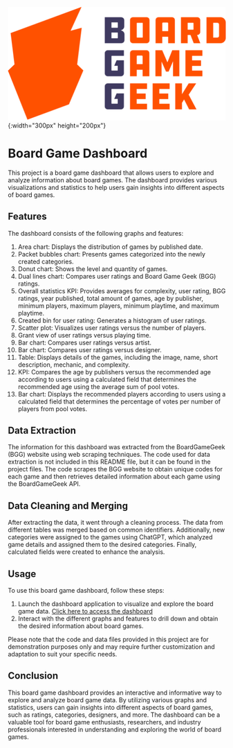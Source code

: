 ![Board Game Dashboard](./BoardGameGeek_Logo.svg.png){:width="300px" height="200px"}
# Board Game Dashboard

This project is a board game dashboard that allows users to explore and analyze information about board games. The dashboard provides various visualizations and statistics to help users gain insights into different aspects of board games.

## Features

The dashboard consists of the following graphs and features:

1. Area chart: Displays the distribution of games by published date.
2. Packet bubbles chart: Presents games categorized into the newly created categories.
3. Donut chart: Shows the level and quantity of games.
4. Dual lines chart: Compares user ratings and Board Game Geek (BGG) ratings.
5. Overall statistics KPI: Provides averages for complexity, user rating, BGG ratings, year published, total amount of games, age by publisher, minimum players, maximum players, minimum playtime, and maximum playtime.
6. Created bin for user rating: Generates a histogram of user ratings.
7. Scatter plot: Visualizes user ratings versus the number of players.
8. Grant view of user ratings versus playing time.
9. Bar chart: Compares user ratings versus artist.
10. Bar chart: Compares user ratings versus designer.
11. Table: Displays details of the games, including the image, name, short description, mechanic, and complexity.
12. KPI: Compares the age by publishers versus the recommended age according to users using a calculated field that determines the recommended age using the average sum of pool votes.
13. Bar chart: Displays the recommended players according to users using a calculated field that determines the percentage of votes per number of players from pool votes.

## Data Extraction

The information for this dashboard was extracted from the BoardGameGeek (BGG) website using web scraping techniques. The code used for data extraction is not included in this README file, but it can be found in the project files. The code scrapes the BGG website to obtain unique codes for each game and then retrieves detailed information about each game using the BoardGameGeek API.

## Data Cleaning and Merging

After extracting the data, it went through a cleaning process. The data from different tables was merged based on common identifiers. Additionally, new categories were assigned to the games using ChatGPT, which analyzed game details and assigned them to the desired categories. Finally, calculated fields were created to enhance the analysis.

## Usage

To use this board game dashboard, follow these steps:

1. Launch the dashboard application to visualize and explore the board game data. [Click here to access the dashboard](https://public.tableau.com/views/Project5_Dashboard_BGG/Dashboard?:language=en-US&publish=yes&:display_count=n&:origin=viz_share_link)
2. Interact with the different graphs and features to drill down and obtain the desired information about board games.

Please note that the code and data files provided in this project are for demonstration purposes only and may require further customization and adaptation to suit your specific needs.

## Conclusion

This board game dashboard provides an interactive and informative way to explore and analyze board game data. By utilizing various graphs and statistics, users can gain insights into different aspects of board games, such as ratings, categories, designers, and more. The dashboard can be a valuable tool for board game enthusiasts, researchers, and industry professionals interested in understanding and exploring the world of board games.

